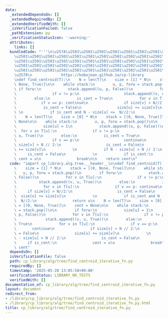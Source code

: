 ```yaml
---
data:
  _extendedDependsOn: []
  _extendedRequiredBy: []
  _extendedVerifiedWith: []
  _isVerificationFailed: false
  _pathExtension: py
  _verificationStatusIcon: ':warning:'
  attributes:
    links: []
  bundledCode: "'''\n\u257A\u2501\u2501\u2501\u2501\u2501\u2501\u2501\u2501\u2501\u2501\
    \u2501\u2501\u2501\u2501\u2501\u2501\u2501\u2501\u2501\u2501\u2501\u2501\u2501\
    \u2501\u2501\u2501\u2501\u2501\u2501\u2501\u2501\u2501\u2501\u2501\u2501\u2501\
    \u2501\u2501\u2501\u2501\u2501\u2501\u2501\u2501\u2501\u2501\u2501\u2501\u2501\
    \u2501\u2501\u2501\u2501\u2501\u2501\u2501\u2501\u2501\u2501\u2501\u2501\u2501\
    \u2578\n             https://kobejean.github.io/cp-library               \n'''\n\
    \ndef find_centroid(T):\n    N = len(T)\n    size = [1] * N\n    stack = [(0,\
    \ None, True)]\n\n    while stack:\n        u, p, forw = stack.pop()\n       \
    \ if forw:\n            stack.append((u, p, False))\n            for v in T[u]:\n\
    \                if v != p:\n                    stack.append((v, u, True))\n\
    \        else:\n            is_cent = True\n            for v in T[u]:\n     \
    \           if v == p: continue\n                if size[v] > N//2:\n        \
    \            is_cent = False\n                size[u] += size[v]\n           \
    \ \n            if is_cent and N - size[u] <=  N//2:\n                return u\n\
    \    N = len(T)\n    size = [0] * N\n    stack = [(0, None, True)]\n    cent =\
    \ None\n\n    while stack:\n        u, p, forw = stack.pop()\n\n        if forw:\n\
    \            size[u] = 1\n            stack.append((u, p, False))\n          \
    \  for v in T[u]:\n                if v != p:\n                    stack.append((v,\
    \ u, True))\n        else:\n            is_cent = True\n            for v in T[u]:\n\
    \                if v == p:\n                    continue\n                if\
    \ size[v] > N // 2:\n                    is_cent = False\n                size[u]\
    \ += size[v]\n            \n            if N - size[u] > N // 2:\n           \
    \     is_cent = False\n            \n            if is_cent:\n               \
    \ cent = u\n                break\n\n    return cent\n"
  code: "import cp_library.alg.tree.__header__\n\ndef find_centroid(T):\n    N = len(T)\n\
    \    size = [1] * N\n    stack = [(0, None, True)]\n\n    while stack:\n     \
    \   u, p, forw = stack.pop()\n        if forw:\n            stack.append((u, p,\
    \ False))\n            for v in T[u]:\n                if v != p:\n          \
    \          stack.append((v, u, True))\n        else:\n            is_cent = True\n\
    \            for v in T[u]:\n                if v == p: continue\n           \
    \     if size[v] > N//2:\n                    is_cent = False\n              \
    \  size[u] += size[v]\n            \n            if is_cent and N - size[u] <=\
    \  N//2:\n                return u\n    N = len(T)\n    size = [0] * N\n    stack\
    \ = [(0, None, True)]\n    cent = None\n\n    while stack:\n        u, p, forw\
    \ = stack.pop()\n\n        if forw:\n            size[u] = 1\n            stack.append((u,\
    \ p, False))\n            for v in T[u]:\n                if v != p:\n       \
    \             stack.append((v, u, True))\n        else:\n            is_cent =\
    \ True\n            for v in T[u]:\n                if v == p:\n             \
    \       continue\n                if size[v] > N // 2:\n                    is_cent\
    \ = False\n                size[u] += size[v]\n            \n            if N\
    \ - size[u] > N // 2:\n                is_cent = False\n            \n       \
    \     if is_cent:\n                cent = u\n                break\n\n    return\
    \ cent"
  dependsOn: []
  isVerificationFile: false
  path: cp_library/alg/tree/find_centroid_iterative_fn.py
  requiredBy: []
  timestamp: '2025-05-20 13:05:58+09:00'
  verificationStatus: LIBRARY_NO_TESTS
  verifiedWith: []
documentation_of: cp_library/alg/tree/find_centroid_iterative_fn.py
layout: document
redirect_from:
- /library/cp_library/alg/tree/find_centroid_iterative_fn.py
- /library/cp_library/alg/tree/find_centroid_iterative_fn.py.html
title: cp_library/alg/tree/find_centroid_iterative_fn.py
---
```

